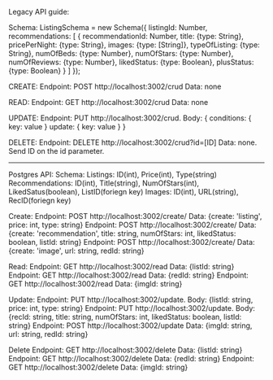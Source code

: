 Legacy API guide:

Schema:
ListingSchema = new Schema({
    listingId: Number,
    recommendations: [ {
        recommendationId: Number, 
        title: {type: String},
        pricePerNight: {type: String},
        images: {type: [String]},
        typeOfListing: {type: String},
        numOfBeds: {type: Number},
        numOfStars: {type: Number},
        numOfReviews: {type: Number},
        likedStatus: {type: Boolean},
        plusStatus: {type: Boolean}
    } ]
});

CREATE:
Endpoint: POST http://localhost:3002/crud
Data: none

READ:
Endpoint: GET http://localhost:3002/crud
Data: none

UPDATE:
Endpoint: PUT http://localhost:3002/crud.
Body: {
  conditions: {
    key: value
  }
  update: {
    key: value
  }
}

DELETE:
Endpoint: DELETE http://localhost:3002/crud?id=[ID]
Data: none. Send ID on the id parameter.

***

Postgres API:
Schema:
  Listings: ID(int), Price(int), Type(string)
  Recommendations: ID(int), Title(string), NumOfStars(int), LikedSatus(boolean), ListID(foriegn key)
  Images: ID(int), URL(string), RecID(foriegn key)

Create:
Endpoint: POST http://localhost:3002/create/
Data: {create: 'listing', price: int, type: string}
Endpoint: POST http://localhost:3002/create/
Data: {create: 'recommendation', title: string, numOfStars: int, likedStatus: boolean, listId: string}
Endpoint: POST http://localhost:3002/create/
Data: {create: 'image', url: string, redId: string}

Read:
Endpoint: GET http://localhost:3002/read
Data: {listId: string}
Endpoint: GET http://localhost:3002/read
Data: {redId: string}
Endpoint: GET http://localhost:3002/read
Data: {imgId: string}

Update:
Endpoint: PUT http://localhost:3002/update.
Body: {listId: string, price: int, type: string} 
Endpoint: PUT http://localhost:3002/update.
Body: {recId: string, title: string, numOfStars: int, likedStatus: boolean, listId: string}
Endpoint: POST http://localhost:3002/update
Data: {imgId: string, url: string, redId: string}

Delete
Endpoint: GET http://localhost:3002/delete
Data: {listId: string}
Endpoint: GET http://localhost:3002/delete
Data: {redId: string}
Endpoint: GET http://localhost:3002/delete
Data: {imgId: string}
